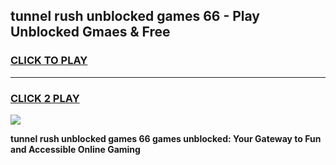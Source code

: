 
## tunnel rush unblocked games 66 - Play Unblocked Gmaes & Free
<h3>
<a href="https://news.freeplayer.one?title=tunnel_rush_unblocked_games_66&ref=16F">CLICK TO PLAY</a></h3>
<hr>

<h3>
<a href="https://news.freeplayer.one?title=tunnel_rush_unblocked_games_66&ref=16F">CLICK 2 PLAY</a>
  
</h3>

<a href="https://news.freeplayer.one?title=tunnel_rush_unblocked_games_66&ref=16F/"><img src="https://clearcache.store/games.png"></a>


**tunnel rush unblocked games 66 games unblocked: Your Gateway to Fun and Accessible Online Gaming**
